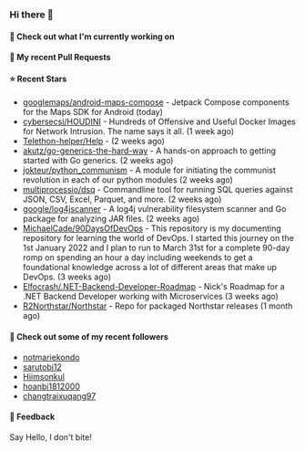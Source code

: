 ### Hi there 👋

#### 👷 Check out what I'm currently working on

#### 🔨 My recent Pull Requests


#### ⭐ Recent Stars

- [googlemaps/android-maps-compose](https://github.com/googlemaps/android-maps-compose) - Jetpack Compose components for the Maps SDK for Android (today)
- [cybersecsi/HOUDINI](https://github.com/cybersecsi/HOUDINI) - Hundreds of Offensive and Useful Docker Images for Network Intrusion. The name says it all. (1 week ago)
- [Telethon-helper/Help](https://github.com/Telethon-helper/Help) -  (2 weeks ago)
- [akutz/go-generics-the-hard-way](https://github.com/akutz/go-generics-the-hard-way) - A hands-on approach to getting started with Go generics. (2 weeks ago)
- [jokteur/python_communism](https://github.com/jokteur/python_communism) - A module for initiating the communist revolution in each of our python modules (2 weeks ago)
- [multiprocessio/dsq](https://github.com/multiprocessio/dsq) - Commandline tool for running SQL queries against JSON, CSV, Excel, Parquet, and more. (2 weeks ago)
- [google/log4jscanner](https://github.com/google/log4jscanner) - A log4j vulnerability filesystem scanner and Go package for analyzing JAR files. (2 weeks ago)
- [MichaelCade/90DaysOfDevOps](https://github.com/MichaelCade/90DaysOfDevOps) - This repository is my documenting repository for learning the world of DevOps. I started this journey on the 1st January 2022 and I plan to run to March 31st for a complete 90-day romp on spending an hour a day including weekends to get a foundational knowledge across a lot of different areas that make up DevOps.  (3 weeks ago)
- [Elfocrash/.NET-Backend-Developer-Roadmap](https://github.com/Elfocrash/.NET-Backend-Developer-Roadmap) - Nick&#39;s Roadmap for a .NET Backend Developer working with Microservices (3 weeks ago)
- [R2Northstar/Northstar](https://github.com/R2Northstar/Northstar) - Repo for packaged Northstar releases (1 month ago)

#### 👯 Check out some of my recent followers

- [notmariekondo](https://github.com/notmariekondo)
- [sarutobi12](https://github.com/sarutobi12)
- [Hiimsonkul](https://github.com/Hiimsonkul)
- [hoanbi1812000](https://github.com/hoanbi1812000)
- [changtraixuqang97](https://github.com/changtraixuqang97)

#### 💬 Feedback

Say Hello, I don't bite!